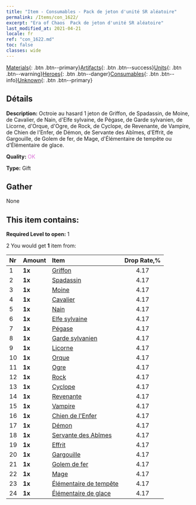 ```yaml
---
title: "Item - Consumables - Pack de jeton d'unité SR aléatoire"
permalink: /Items/con_1622/
excerpt: "Era of Chaos  Pack de jeton d'unité SR aléatoire"
last_modified_at: 2021-04-21
locale: fr
ref: "con_1622.md"
toc: false
classes: wide
---
```

 [Materials](/fr/Items/){: .btn .btn--primary}[Artifacts](/fr/Items/Artifacts/){: .btn .btn--success}[Units](/fr/Items/Units/){: .btn .btn--warning}[Heroes](/fr/Items/Heroes/){: .btn .btn--danger}[Consumables](/fr/Items/Consumables/){: .btn .btn--info}[Unknown](/fr/Items/Unknown/){: .btn .btn--primary}

## Détails
 **Description:** Octroie au hasard 1 jeton de Griffon, de Spadassin, de Moine, de Cavalier, de Nain, d'Elfe sylvaine, de Pégase, de Garde sylvanien, de Licorne, d'Orque, d'Ogre, de Rock, de Cyclope, de Revenante, de Vampire, de Chien de l'Enfer, de Démon, de Servante des Abîmes, d'Effrit, de Gargouille, de Golem de fer, de Mage, d'Élémentaire de tempête ou d'Élémentaire de glace.

 **Quality:** <span style="color: #DA70D6">OK</span>

 **Type:** Gift

## Gather

  None

## This item contains:

 **Required Level to open:** 1

 2 You would get **1** item  from:

  | Nr | Amount |     Item    | Drop Rate,% |
  |:---|:-------|:------------|:---------:|
  | 1 |  **1x** | [Griffon](/fr/Items/unt_192/) | 4.17 | 
  | 2 |  **1x** | [Spadassin](/fr/Items/unt_193/) | 4.17 | 
  | 3 |  **1x** | [Moine](/fr/Items/unt_194/) | 4.17 | 
  | 4 |  **1x** | [Cavalier ](/fr/Items/unt_195/) | 4.17 | 
  | 5 |  **1x** | [Nain](/fr/Items/unt_200/) | 4.17 | 
  | 6 |  **1x** | [Elfe sylvaine](/fr/Items/unt_201/) | 4.17 | 
  | 7 |  **1x** | [Pégase](/fr/Items/unt_202/) | 4.17 | 
  | 8 |  **1x** | [Garde sylvanien](/fr/Items/unt_203/) | 4.17 | 
  | 9 |  **1x** | [Licorne](/fr/Items/unt_204/) | 4.17 | 
  | 10 |  **1x** | [Orque](/fr/Items/unt_219/) | 4.17 | 
  | 11 |  **1x** | [Ogre](/fr/Items/unt_220/) | 4.17 | 
  | 12 |  **1x** | [Rock](/fr/Items/unt_221/) | 4.17 | 
  | 13 |  **1x** | [Cyclope](/fr/Items/unt_222/) | 4.17 | 
  | 14 |  **1x** | [Revenante](/fr/Items/unt_210/) | 4.17 | 
  | 15 |  **1x** | [Vampire](/fr/Items/unt_211/) | 4.17 | 
  | 16 |  **1x** | [Chien de l'Enfer](/fr/Items/unt_228/) | 4.17 | 
  | 17 |  **1x** | [Démon](/fr/Items/unt_229/) | 4.17 | 
  | 18 |  **1x** | [Servante des Abîmes](/fr/Items/unt_230/) | 4.17 | 
  | 19 |  **1x** | [Effrit](/fr/Items/unt_231/) | 4.17 | 
  | 20 |  **1x** | [Gargouille](/fr/Items/unt_236/) | 4.17 | 
  | 21 |  **1x** | [Golem de fer](/fr/Items/unt_237/) | 4.17 | 
  | 22 |  **1x** | [Mage](/fr/Items/unt_238/) | 4.17 | 
  | 23 |  **1x** | [Élémentaire de tempête](/fr/Items/unt_263/) | 4.17 | 
  | 24 |  **1x** | [Élémentaire de glace](/fr/Items/unt_264/) | 4.17 | 
